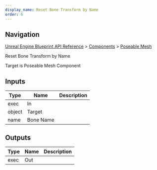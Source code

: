 ```yaml
---
display_name: Reset Bone Transform by Name
order: 6
---
```

## Navigation

[Unreal Engine Blueprint API Reference](https://dev.epicgames.com/documentation/en-us/unreal-engine/BlueprintAPI) > [Components](https://dev.epicgames.com/documentation/en-us/unreal-engine/BlueprintAPI/Components) > [Poseable Mesh](https://dev.epicgames.com/documentation/en-us/unreal-engine/BlueprintAPI/Components/PoseableMesh)

Reset Bone Transform by Name

Target is Poseable Mesh Component

## Inputs

| Type | Name | Description |
| --- | --- | --- |
| exec | In |  |
| object | Target |  |
| name | Bone Name |  |

## Outputs

| Type | Name | Description |
| --- | --- | --- |
| exec | Out |  |
